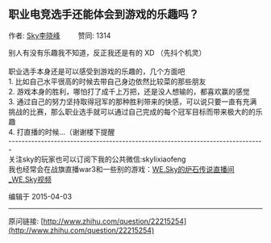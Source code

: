 ## 职业电竞选手还能体会到游戏的乐趣吗？

作者: [Sky李晓峰](http://www.zhihu.com/people/li-xiao-feng-sky)&nbsp;&nbsp;&nbsp;&nbsp;&nbsp;&nbsp;&nbsp;&nbsp; 赞同: 1314


别人有没有乐趣我不知道，反正我还是有的 XD （先抖个机灵）<br><br>职业选手本身还是可以感受到游戏的乐趣的，几个方面吧<br>1. 比如自己水平很高的时候去带自己身边依然比较菜的那些朋友<br>2. 游戏本身的胜利，哪怕打了成千上万把，还是没人想输的，都喜欢赢的感觉<br>3. 通过自己的努力坚持取得冠军的那种胜利带来的快感，可以说只要一直有充满挑战的比赛，那么职业选手就可以通过自己完成的每个冠军目标而带来极大的的乐趣<br>4. 打直播的时候...（谢谢楼下提醒<br>-------------------------------------------------------------------------------<br>关注sky的玩家也可以订阅下我的公共微信:skylixiaofeng<br>我也经常会在战旗直播war3和一些别的游戏：<a href="http://www.zhanqi.tv/sky" class=" wrap external" target="_blank" rel="nofollow noreferrer">WE.Sky的炉石传说直播间_WE.Sky视频<i class="icon-external"></i></a>



编辑于 2015-04-03



---
原问链接: [http://www.zhihu.com/question/22215254](http://www.zhihu.com/question/22215254)